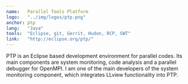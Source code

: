 ```yaml
---
name:   Parallel Tools Platform
logo:   "../img/logos/ptp.png"
anchor: ptp
lang:   "Java"
tools:  "Eclipse, git, Gerrit, Hudon, RCP, SWT"
link:   "http://eclipse.org/ptp/"
---
```

PTP is an Eclipse based development environment for parallel codes. 
Its main components are system monitoring,
code analysis and a parallel debugger for OpenMPI.
I am one of the main developers of the system monitoring component, which integrates
LLview functionality into PTP.